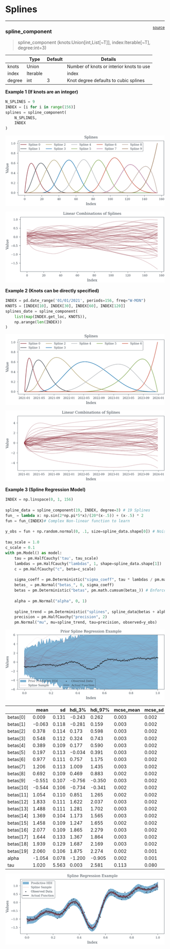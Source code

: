 # Splines


<!-- WARNING: THIS FILE WAS AUTOGENERATED! DO NOT EDIT! -->

------------------------------------------------------------------------

<a
href="https://github.com/redam94/common_regression_issues/blob/main/common_regression_issues/model_helpers/spline_models.py#L19"
target="_blank" style="float:right; font-size:smaller">source</a>

### spline_component

>  spline_component (knots:Union[int,List[~T]], index:Iterable[~T],
>                        degree:int=3)

<table>
<thead>
<tr>
<th></th>
<th><strong>Type</strong></th>
<th><strong>Default</strong></th>
<th><strong>Details</strong></th>
</tr>
</thead>
<tbody>
<tr>
<td>knots</td>
<td>Union</td>
<td></td>
<td>Number of knots or interior knots to use</td>
</tr>
<tr>
<td>index</td>
<td>Iterable</td>
<td></td>
<td>index</td>
</tr>
<tr>
<td>degree</td>
<td>int</td>
<td>3</td>
<td>Knot degree defaults to cubic splines</td>
</tr>
</tbody>
</table>

<div id="exm-num-splines-def" class="theorem example">

<span class="theorem-title">**Example 1 (If knots are an
integer)**</span>  

``` python
N_SPLINES = 9
INDEX = [i for i in range(156)]
splines = spline_component(
    N_SPLINES,
    INDEX
)
```

![](01_spline_models_files/figure-commonmark/fig-nknots-splines-output-1.png)

![](01_spline_models_files/figure-commonmark/fig-sample-nknots-splines-output-1.png)

</div>

<div id="exm-knots-defined" class="theorem example">

<span class="theorem-title">**Example 2 (Knots can be directly
specified)**</span>  

``` python
INDEX = pd.date_range('01/01/2021', periods=156, freq="W-MON")
KNOTS = [INDEX[10], INDEX[30], INDEX[60], INDEX[120]]
splines_date = spline_component(
    list(map(INDEX.get_loc, KNOTS)),
    np.arange(len(INDEX))
)
```

![](01_spline_models_files/figure-commonmark/cell-7-output-1.png)

![](01_spline_models_files/figure-commonmark/cell-8-output-1.png)

</div>

<div id="exm-spline-regression-model" class="theorem example">

<span class="theorem-title">**Example 3 (Spline Regression
Model)**</span>  

``` python
INDEX = np.linspace(0, 1, 156)

spline_data = spline_component(19, INDEX, degree=3) # 19 Splines
fun_ = lambda x: np.sin(2*np.pi*5*x)/(20*(x-.5)) + (x-.5) * 2
fun = fun_(INDEX)# Complex Non-linear function to learn

y_obs = fun + np.random.normal(0, .1, size=spline_data.shape[0]) # Noisy observation process

tau_scale = 1.0
c_scale = 0.1
with pm.Model() as model:
    tau = pm.HalfCauchy('tau', tau_scale)
    lambdas = pm.HalfCauchy("lambdas", 1, shape=spline_data.shape[1])
    c = pm.HalfCauchy("c", beta=c_scale)

    sigma_coeff = pm.Deterministic("sigma_coeff", tau * lambdas / pm.math.sqrt(c**2 + (tau * lambdas)**2))
    betas_ = pm.Normal("betas_", 0, sigma_coeff)
    betas = pm.Deterministic("betas", pm.math.cumsum(betas_)) # Enforce Random Walk Process

    alpha = pm.Normal("alpha", 0, 1)

    spline_trend = pm.Deterministic("splines", spline_data@betas + alpha)
    precision = pm.HalfCauchy("precision", 2)
    pm.Normal("mu", mu=spline_trend, tau=precision, observed=y_obs)
```

![](01_spline_models_files/figure-commonmark/fig-spline-regression-prior-output-1.png)

<div class="cell-output cell-output-display">

<div>
<style scoped>
    .dataframe tbody tr th:only-of-type {
        vertical-align: middle;
    }
&#10;    .dataframe tbody tr th {
        vertical-align: top;
    }
&#10;    .dataframe thead th {
        text-align: right;
    }
</style>

<table class="dataframe do-not-create-environment cell"
data-quarto-postprocess="true" data-border="1">
<thead>
<tr style="text-align: right;">
<th data-quarto-table-cell-role="th"></th>
<th data-quarto-table-cell-role="th">mean</th>
<th data-quarto-table-cell-role="th">sd</th>
<th data-quarto-table-cell-role="th">hdi_3%</th>
<th data-quarto-table-cell-role="th">hdi_97%</th>
<th data-quarto-table-cell-role="th">mcse_mean</th>
<th data-quarto-table-cell-role="th">mcse_sd</th>
<th data-quarto-table-cell-role="th">ess_bulk</th>
<th data-quarto-table-cell-role="th">ess_tail</th>
<th data-quarto-table-cell-role="th">r_hat</th>
</tr>
</thead>
<tbody>
<tr>
<td data-quarto-table-cell-role="th">betas[0]</td>
<td>0.009</td>
<td>0.131</td>
<td>-0.243</td>
<td>0.262</td>
<td>0.003</td>
<td>0.002</td>
<td>1407.0</td>
<td>2094.0</td>
<td>1.0</td>
</tr>
<tr>
<td data-quarto-table-cell-role="th">betas[1]</td>
<td>-0.063</td>
<td>0.118</td>
<td>-0.281</td>
<td>0.159</td>
<td>0.003</td>
<td>0.002</td>
<td>2027.0</td>
<td>2518.0</td>
<td>1.0</td>
</tr>
<tr>
<td data-quarto-table-cell-role="th">betas[2]</td>
<td>0.378</td>
<td>0.114</td>
<td>0.173</td>
<td>0.598</td>
<td>0.003</td>
<td>0.002</td>
<td>1621.0</td>
<td>2392.0</td>
<td>1.0</td>
</tr>
<tr>
<td data-quarto-table-cell-role="th">betas[3]</td>
<td>0.548</td>
<td>0.112</td>
<td>0.324</td>
<td>0.743</td>
<td>0.003</td>
<td>0.002</td>
<td>1845.0</td>
<td>2276.0</td>
<td>1.0</td>
</tr>
<tr>
<td data-quarto-table-cell-role="th">betas[4]</td>
<td>0.389</td>
<td>0.109</td>
<td>0.177</td>
<td>0.590</td>
<td>0.003</td>
<td>0.002</td>
<td>1625.0</td>
<td>2538.0</td>
<td>1.0</td>
</tr>
<tr>
<td data-quarto-table-cell-role="th">betas[5]</td>
<td>0.197</td>
<td>0.113</td>
<td>-0.034</td>
<td>0.391</td>
<td>0.003</td>
<td>0.002</td>
<td>1607.0</td>
<td>2097.0</td>
<td>1.0</td>
</tr>
<tr>
<td data-quarto-table-cell-role="th">betas[6]</td>
<td>0.977</td>
<td>0.111</td>
<td>0.757</td>
<td>1.175</td>
<td>0.003</td>
<td>0.002</td>
<td>1613.0</td>
<td>1949.0</td>
<td>1.0</td>
</tr>
<tr>
<td data-quarto-table-cell-role="th">betas[7]</td>
<td>1.206</td>
<td>0.113</td>
<td>1.009</td>
<td>1.435</td>
<td>0.003</td>
<td>0.002</td>
<td>1537.0</td>
<td>2096.0</td>
<td>1.0</td>
</tr>
<tr>
<td data-quarto-table-cell-role="th">betas[8]</td>
<td>0.692</td>
<td>0.109</td>
<td>0.469</td>
<td>0.883</td>
<td>0.002</td>
<td>0.002</td>
<td>1924.0</td>
<td>2232.0</td>
<td>1.0</td>
</tr>
<tr>
<td data-quarto-table-cell-role="th">betas[9]</td>
<td>-0.551</td>
<td>0.107</td>
<td>-0.756</td>
<td>-0.350</td>
<td>0.003</td>
<td>0.002</td>
<td>1737.0</td>
<td>2105.0</td>
<td>1.0</td>
</tr>
<tr>
<td data-quarto-table-cell-role="th">betas[10]</td>
<td>-0.544</td>
<td>0.106</td>
<td>-0.734</td>
<td>-0.341</td>
<td>0.002</td>
<td>0.002</td>
<td>2018.0</td>
<td>2124.0</td>
<td>1.0</td>
</tr>
<tr>
<td data-quarto-table-cell-role="th">betas[11]</td>
<td>1.054</td>
<td>0.110</td>
<td>0.851</td>
<td>1.265</td>
<td>0.002</td>
<td>0.002</td>
<td>1973.0</td>
<td>2353.0</td>
<td>1.0</td>
</tr>
<tr>
<td data-quarto-table-cell-role="th">betas[12]</td>
<td>1.833</td>
<td>0.111</td>
<td>1.622</td>
<td>2.037</td>
<td>0.003</td>
<td>0.002</td>
<td>1930.0</td>
<td>2226.0</td>
<td>1.0</td>
</tr>
<tr>
<td data-quarto-table-cell-role="th">betas[13]</td>
<td>1.488</td>
<td>0.111</td>
<td>1.281</td>
<td>1.702</td>
<td>0.003</td>
<td>0.002</td>
<td>1957.0</td>
<td>2474.0</td>
<td>1.0</td>
</tr>
<tr>
<td data-quarto-table-cell-role="th">betas[14]</td>
<td>1.369</td>
<td>0.104</td>
<td>1.173</td>
<td>1.565</td>
<td>0.003</td>
<td>0.002</td>
<td>1728.0</td>
<td>2645.0</td>
<td>1.0</td>
</tr>
<tr>
<td data-quarto-table-cell-role="th">betas[15]</td>
<td>1.458</td>
<td>0.109</td>
<td>1.247</td>
<td>1.655</td>
<td>0.002</td>
<td>0.002</td>
<td>2259.0</td>
<td>2227.0</td>
<td>1.0</td>
</tr>
<tr>
<td data-quarto-table-cell-role="th">betas[16]</td>
<td>2.077</td>
<td>0.109</td>
<td>1.865</td>
<td>2.279</td>
<td>0.003</td>
<td>0.002</td>
<td>1800.0</td>
<td>1994.0</td>
<td>1.0</td>
</tr>
<tr>
<td data-quarto-table-cell-role="th">betas[17]</td>
<td>1.644</td>
<td>0.133</td>
<td>1.367</td>
<td>1.864</td>
<td>0.003</td>
<td>0.002</td>
<td>2406.0</td>
<td>2565.0</td>
<td>1.0</td>
</tr>
<tr>
<td data-quarto-table-cell-role="th">betas[18]</td>
<td>1.939</td>
<td>0.129</td>
<td>1.687</td>
<td>2.169</td>
<td>0.003</td>
<td>0.002</td>
<td>2225.0</td>
<td>2990.0</td>
<td>1.0</td>
</tr>
<tr>
<td data-quarto-table-cell-role="th">betas[19]</td>
<td>2.060</td>
<td>0.106</td>
<td>1.875</td>
<td>2.274</td>
<td>0.002</td>
<td>0.001</td>
<td>2802.0</td>
<td>3035.0</td>
<td>1.0</td>
</tr>
<tr>
<td data-quarto-table-cell-role="th">alpha</td>
<td>-1.054</td>
<td>0.078</td>
<td>-1.200</td>
<td>-0.905</td>
<td>0.002</td>
<td>0.001</td>
<td>2102.0</td>
<td>2160.0</td>
<td>1.0</td>
</tr>
<tr>
<td data-quarto-table-cell-role="th">tau</td>
<td>1.020</td>
<td>5.563</td>
<td>0.003</td>
<td>2.581</td>
<td>0.113</td>
<td>0.080</td>
<td>2561.0</td>
<td>2382.0</td>
<td>1.0</td>
</tr>
</tbody>
</table>

</div>

</div>

![](01_spline_models_files/figure-commonmark/fig-spline-regression-posterior-output-1.png)

</div>
